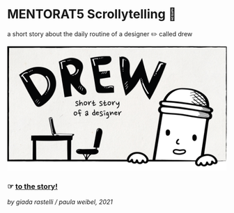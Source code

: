 # MENTORAT5 Scrollytelling 📖
a short story about the daily routine of a designer ✏️ called drew

![shot](cover.png)
### ☞ [to the story!](https://drew-the-designer.netlify.app)

*by giada rastelli / paula weibel, 2021*
